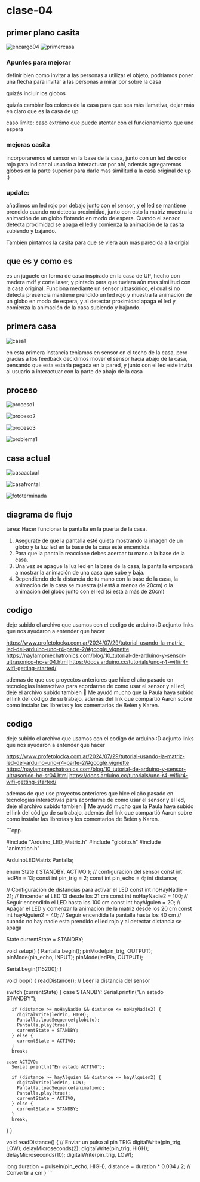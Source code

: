 # clase-04

## primer plano casita

![encargo04](./planocasita.jpg "encargo4pixarup")
![primercasa](https://github.com/user-attachments/assets/8f18c814-2ffc-454e-a249-f9210ba7e256)


### Apuntes para mejorar 

definir bien como invitar a las personas a utilizar el objeto, podríamos poner una flecha para invitar a las personas a mirar por sobre la casa

quizás incluir los globos

quizás cambiar los colores de la casa para que sea más llamativa, dejar más en claro que es la casa de up


caso límite: caso extrémo que puede atentar con el funcionamiento que uno espera


### mejoras casita

incorporaremos el sensor en la base de la casa, junto con un led de color rojo para indicar al usuario a interacturar por ahí, además agregaremos globos en la parte superior para darle mas similitud a la casa original de up :)

### update:

añadimos un led rojo por debajo junto con el sensor, y el led se mantiene prendido cuando no detecta proximidad, junto con esto la matriz muestra la animación de un globo flotando en modo de espera. Cuando el sensor detecta proximidad se apaga el led y comienza la animación de la casita subiendo y bajando.

También pintamos la casita para que se viera aun más parecida a la origial


## que es y como es

es un juguete en forma de casa inspirado en la casa de UP, hecho con madera mdf y corte laser, y pintado para que tuviera aún mas similitud con la casa original. Funciona mediante un sensor ultrasónico, el cual si no detecta presencia mantiene prendido un led rojo y muestra la animación de un globo en modo de espera, y al detectar proximidad apaga el led y comienza la animación de la casa subiendo y bajando.

## primera casa 

![casa1](./primercasa.jpeg "casa1")

en esta primera instancia teníamos en sensor en el techo de la casa, pero gracias a los feedback decidimos mover el sensor hacia abajo de la casa, pensando que esta estaría pegada en la pared, y junto con el led este invita al usuario a interactuar con la parte de abajo de la casa

## proceso 

![proceso1](./proceso1.jpeg "proceso1")

![proceso2](./proceso2.jpeg "proceso2")

![proceso3](./proceso3.jpeg "proceso3")

![problema1](./problema1.jpeg "problema1")

## casa actual

![casaactual](./casaactual.jpg "casita")

![casafrontal](./casafrontal.jpg "casafrontal")

![fototerminada](./fototerminada.jpeg "fototerminada")




## diagrama de flujo 

tarea: Hacer funcionar la pantalla en la puerta de la casa. 


1. Asegurate de que la pantalla esté quieta mostrando la imagen de un globo y la luz led en la base de la casa esté encendida.
2. Para que la pantalla reaccione debes acercar tu mano a la base de la casa.
3. Una vez se apague la luz led en la base de la casa, la pantalla empezará a mostrar la animación de una casa que sube y baja.
4. Dependiendo de la distancia de tu mano con la base de la casa, la animación de la casa se muestra (si está a menos de 20cm) o la animación del globo junto con el led (si está a más de 20cm)


## codigo 

deje subido el archivo que usamos con el codigo de arduino :D 
adjunto links que nos ayudaron a entender que hacer 

https://www.profetolocka.com.ar/2024/07/29/tutorial-usando-la-matriz-led-del-arduino-uno-r4-parte-2/#google_vignette
https://naylampmechatronics.com/blog/10_tutorial-de-arduino-y-sensor-ultrasonico-hc-sr04.html
https://docs.arduino.cc/tutorials/uno-r4-wifi/r4-wifi-getting-started/

ademas de que use proyectos anteriores que hice el año pasado en tecnologias interactivas para acordarme de como usar el sensor y el led, deje el archivo subido tambien 🥣 
Me ayudó mucho que la Paula haya subido el link del código de su trabajo, además del link que compartió Aaron sobre como instalar las librerías y los comentarios de Belén y Karen. 

## codigo 

deje subido el archivo que usamos con el codigo de arduino :D 
adjunto links que nos ayudaron a entender que hacer 

https://www.profetolocka.com.ar/2024/07/29/tutorial-usando-la-matriz-led-del-arduino-uno-r4-parte-2/#google_vignette
https://naylampmechatronics.com/blog/10_tutorial-de-arduino-y-sensor-ultrasonico-hc-sr04.html
https://docs.arduino.cc/tutorials/uno-r4-wifi/r4-wifi-getting-started/

ademas de que use proyectos anteriores que hice el año pasado en tecnologias interactivas para acordarme de como usar el sensor y el led, deje el archivo subido tambien 🥣 
Me ayudó mucho que la Paula haya subido el link del código de su trabajo, además del link que compartió Aaron sobre como instalar las librerías y los comentarios de Belén y Karen. 

´´´cpp

#include "Arduino_LED_Matrix.h"
#include "globito.h"
#include "animation.h"

ArduinoLEDMatrix Pantalla;

enum State {
  STANDBY,
  ACTIVO
};
// configuración del sensor
const int ledPin = 13;
const int pin_trig = 2;
const int pin_echo = 4;
int distance;

// Configuración de distancias para activar el LED
const int noHayNadie = 21;  // Encender el LED 13 desde los 21 cm
const int noHayNadie2 = 100; // Seguir encendido el LED hasta los 100 cm
const int hayAlguien = 20;  // Apagar el LED y comenzar la animación de la matriz desde los 20 cm
const int hayAlguien2 = 40; // Seguir encendida la pantalla hasta los 40 cm
// cuando no hay nadie esta prendido el led rojo y al detectar distancia se apaga

State currentState = STANDBY;

void setup() {
  Pantalla.begin();
  pinMode(pin_trig, OUTPUT);
  pinMode(pin_echo, INPUT);
  pinMode(ledPin, OUTPUT);

  Serial.begin(115200);
}

void loop() {
  readDistance();  // Leer la distancia del sensor

  switch (currentState) {
    case STANDBY:
      Serial.println("En estado STANDBY");

      if (distance >= noHayNadie && distance <= noHayNadie2) {
        digitalWrite(ledPin, HIGH);
        Pantalla.loadSequence(globito);
        Pantalla.play(true);
        currentState = STANDBY;
      } else {
        currentState = ACTIVO;
      }
      break;

    case ACTIVO:
      Serial.println("En estado ACTIVO");

      if (distance >= hayAlguien && distance <= hayAlguien2) {
        digitalWrite(ledPin, LOW);
        Pantalla.loadSequence(animation);
        Pantalla.play(true);
        currentState = ACTIVO;
      } else {
        currentState = STANDBY;
      }
      break;
  }
}

void readDistance() {
  // Enviar un pulso al pin TRIG
  digitalWrite(pin_trig, LOW);
  delayMicroseconds(2);
  digitalWrite(pin_trig, HIGH);
  delayMicroseconds(10);
  digitalWrite(pin_trig, LOW);

  long duration = pulseIn(pin_echo, HIGH);
  distance = duration * 0.034 / 2;  // Convertir a cm
}
´´´








